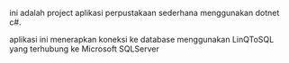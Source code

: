 ini adalah project aplikasi perpustakaan sederhana menggunakan dotnet c#.

aplikasi ini menerapkan koneksi ke database menggunakan LinQToSQL yang terhubung ke Microsoft SQLServer
